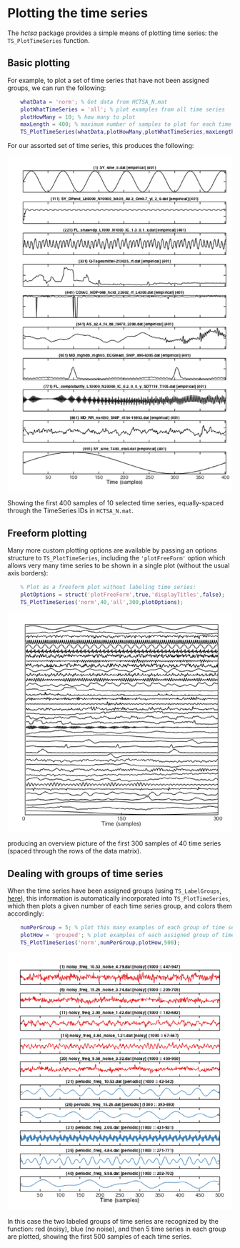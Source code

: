 # Plotting the time series

The _hctsa_ package provides a simple means of plotting time series: the `TS_PlotTimeSeries` function.

## Basic plotting

For example, to plot a set of time series that have not been assigned groups, we can run the following:
```matlab
    whatData = 'norm'; % Get data from HCTSA_N.mat
    plotWhatTimeSeries = 'all'; % plot examples from all time series
    plotHowMany = 10; % how many to plot
    maxLength = 400; % maximum number of samples to plot for each time series
    TS_PlotTimeSeries(whatData,plotHowMany,plotWhatTimeSeries,maxLength);
```
For our assorted set of time series, this produces the following:

![](img/timeSeriesPlot.png)

Showing the first 400 samples of 10 selected time series, equally-spaced through the TimeSeries IDs in `HCTSA_N.mat`.

## Freeform plotting

Many more custom plotting options are available by passing an options structure to `TS_PlotTimeSeries`, including the `'plotFreeForm'` option which allows very many time series to be shown in a single plot (without the usual axis borders):
```matlab
    % Plot as a freeform plot without labeling time series:
    plotOptions = struct('plotFreeForm',true,'displayTitles',false);
    TS_PlotTimeSeries('norm',40,'all',300,plotOptions);
```
![](img/freeform_timeSeries_Plot.png)

producing an overview picture of the first 300 samples of 40 time series (spaced through the rows of the data matrix).

## Dealing with groups of time series

When the time series have been assigned groups (using `TS_LabelGroups`, [here](grouping.md)), this information is automatically incorporated into `TS_PlotTimeSeries`, which then plots a given number of each time series group, and colors them accordingly:
```matlab
    numPerGroup = 5; % plot this many examples of each group of time series
    plotHow = 'grouped'; % plot examples of each assigned group of time series
    TS_PlotTimeSeries('norm',numPerGroup,plotHow,500);
```
![](img/GroupedTimeSeriesPlot.png)

In this case the two labeled groups of time series are recognized by the function: red (noisy), blue (no noise), and then 5 time series in each group are plotted, showing the first 500 samples of each time series.
